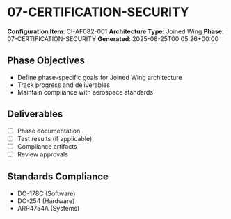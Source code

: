 # 07-CERTIFICATION-SECURITY

**Configuration Item**: CI-AF082-001
**Architecture Type**: Joined Wing
**Phase**: 07-CERTIFICATION-SECURITY
**Generated**: 2025-08-25T00:05:26+00:00

## Phase Objectives
- Define phase-specific goals for Joined Wing architecture
- Track progress and deliverables
- Maintain compliance with aerospace standards

## Deliverables
- [ ] Phase documentation
- [ ] Test results (if applicable)
- [ ] Compliance artifacts
- [ ] Review approvals

## Standards Compliance
- DO-178C (Software)
- DO-254 (Hardware)
- ARP4754A (Systems)
